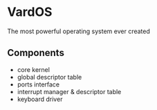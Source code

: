# VardOS
The most powerful operating system ever created

## Components
* core kernel
* global descriptor table
* ports interface
* interrupt manager & descriptor table
* keyboard driver